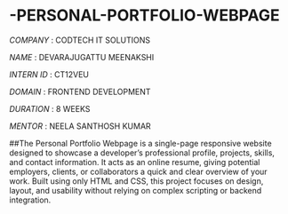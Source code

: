 # -PERSONAL-PORTFOLIO-WEBPAGE

*COMPANY* : CODTECH IT SOLUTIONS

*NAME* : DEVARAJUGATTU MEENAKSHI

*INTERN ID* : CT12VEU

*DOMAIN* : FRONTEND DEVELOPMENT

*DURATION* : 8 WEEKS

*MENTOR* : NEELA SANTHOSH KUMAR

##The Personal Portfolio Webpage is a single-page responsive website designed to showcase a developer’s professional profile, projects, skills, and contact information. It acts as an online resume, giving potential employers, clients, or collaborators a quick and clear overview of your work. Built using only HTML and CSS, this project focuses on design, layout, and usability without relying on complex scripting or backend integration.
